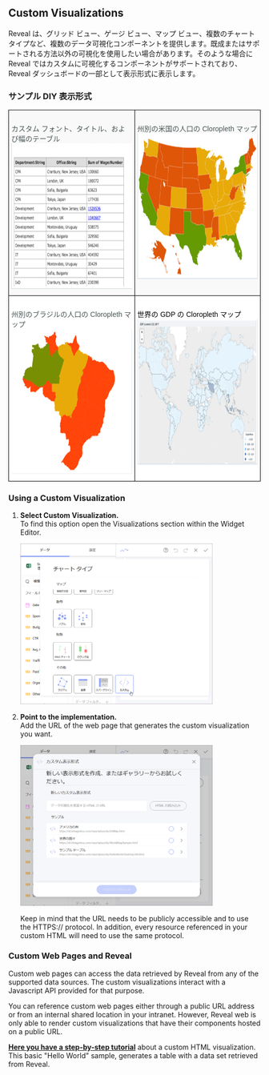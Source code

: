 ## Custom Visualizations

Reveal は、グリッド ビュー、ゲージ ビュー、マップ ビュー、複数のチャート タイプなど、複数のデータ可視化コンポーネントを提供します。既成またはサポートされる方法以外の可視化を使用したい場合があります。そのような場合に Reveal ではカスタムに可視化するコンポーネントがサポートされており、Reveal ダッシュボードの一部として表示形式に表示します。

### サンプル DIY 表示形式

<style type="text/css">
.tg  {border-collapse:collapse;border-spacing:0;}
.tg td{border-color:black;border-style:solid;border-width:1px;font-family:Arial, sans-serif;font-size:14px;
  overflow:hidden;padding:10px 5px;word-break:normal;}
.tg th{border-color:black;border-style:solid;border-width:1px;font-family:Arial, sans-serif;font-size:14px;
  font-weight:normal;overflow:hidden;padding:10px 5px;word-break:normal;}
.tg .tg-2ovq{background-color:rgb(255, 255, 255);color:rgb(0, 0, 0);text-align:left;vertical-align:top}
.tg .tg-spkm{background-color:rgb(255, 255, 255);color:rgb(73, 85, 85);text-align:left;vertical-align:top}
.tg .tg-x3gl{background-color:rgb(249, 249, 249);color:rgb(73, 85, 85);text-align:left;vertical-align:top}
</style>
<table class="tg">
<thead>
  <tr>
    <th class="tg-x3gl"><br>カスタム フォント、タイトル、および幅のテーブル<br><img src="images/HRDashboardEmployeesDIY_All.png" alt="Image" width="400" height="291"></th>
    <th class="tg-x3gl"><br>州別の米国の人口の Cloropleth マップ<br><img src="images/StatePopulation_all.png" alt="Image" width="400" height="291"></th>
  </tr>
</thead>
<tbody>
  <tr>
    <td class="tg-spkm"><br>州別のブラジルの人口の Cloropleth マップ<br><img src="images/BrazilStatePopulation_all.png" alt="Image" width="400" height="291"></td>
    <td class="tg-2ovq"><br>世界の GDP の Cloropleth マップ<br><img src="images/WorldPopulationGDP_All.png" alt="Image" width="400" height="291"></td>
  </tr>
</tbody>
</table>

### Using a Custom Visualization

1. **Select Custom Visualization.**  
To find this option open the Visualizations section within the Widget Editor.

   <img src="images/custom-visualization-access.png" alt="Selecting the Custom Visualization in Reveal" width="80%"/>

2. **Point to the implementation.**  
Add the URL of the web page that generates the custom visualization you want.

   <img src="images/custom-visualization-config.png" alt="Showing the Custom Visualization configuration screen within Reveal" width="80%"/>

   Keep in mind that the URL needs to be publicly accessible and to use the HTTPS:// protocol. In addition, every resource referenced in your custom HTML will need to use the same protocol.


### Custom Web Pages and Reveal
Custom web pages can access the data retrieved by Reveal from any of the supported data sources. The custom visualizations interact with a Javascript API provided for that purpose.

You can reference custom web pages either through a public URL address or from an internal shared location in your intranet. However, Reveal web is only able to render custom visualizations that have their components hosted on a public URL.

[**Here you have a step-by-step tutorial**](diy-visualization-step-by-step.md) about a custom HTML visualization. This basic "Hello World" sample, generates a table with a data set retrieved from Reveal.
